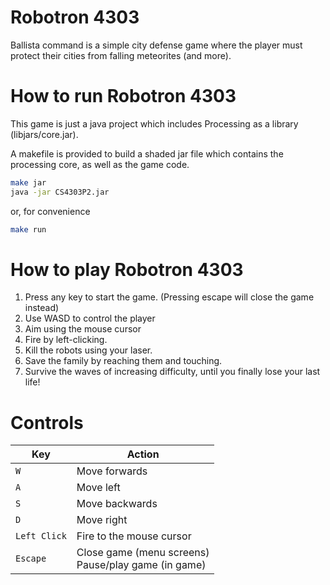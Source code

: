 # Robotron 4303

Ballista command is a simple city defense game where the player must protect their cities from falling meteorites (and more).

# How to run Robotron 4303

This game is just a java project which includes Processing as a library (libjars/core.jar).

A makefile is provided to build a shaded jar file which contains the processing core, as well as the game code.

```bash
make jar
java -jar CS4303P2.jar
```
or, for convenience 
```bash
make run
```

# How to play Robotron 4303

1) Press any key to start the game. (Pressing escape will close the game instead)
2) Use WASD to control the player
3) Aim using the mouse cursor
4) Fire by left-clicking.
5) Kill the robots using your laser.
6) Save the family by reaching them and touching.
7) Survive the waves of increasing difficulty, until you finally lose your last life!

# Controls

| Key          | Action                                                    |
|--------------|-----------------------------------------------------------|
| `W`          | Move forwards                                             |
| `A`          | Move left                                                 |
| `S`          | Move backwards                                            |
| `D`          | Move right                                                |
| `Left Click` | Fire to the mouse cursor                                  | 
| `Escape`     | Close game (menu screens) <br/> Pause/play game (in game) |